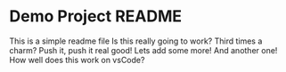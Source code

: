 # Demo Project README

This is a simple readme file
Is this really going to work?
Third times a charm?
Push it, push it real good!
Lets add some more!
And another one!
How well does this work on vsCode?
